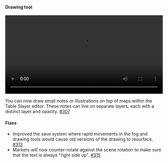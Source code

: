 #### Drawing tool

<video controls width="100%">
  <source src="https://files.tableslayer.com/changelog/july-draw-demo-web.mp4" type="video/mp4">
  Your browser does not support the video tag.
</video>

You can now draw small notes or illustrations on top of maps within the Table Slayer editor. These notes can live on separate layers, each with a distinct layer and opacity. [#307](https://github.com/Siege-Perilous/tableslayer/pull/307)

#### Fixes

- Improved the save system where rapid movements in the fog and drawing tools would cause old versions of the drawing to resurface. [#313](https://github.com/Siege-Perilous/tableslayer/pull/313)
- Markers will now counter-rotate against the scene rotation to make sure that the text is always "right side up". [#315](https://github.com/Siege-Perilous/tableslayer/pull/315)
